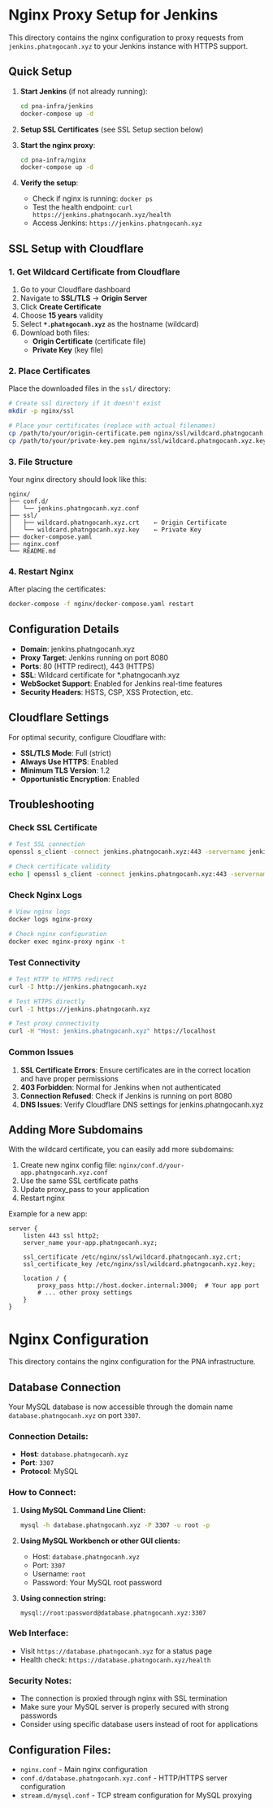 # Nginx Proxy Setup for Jenkins

This directory contains the nginx configuration to proxy requests from `jenkins.phatngocanh.xyz` to your Jenkins instance with HTTPS support.

## Quick Setup

1. **Start Jenkins** (if not already running):
   ```bash
   cd pna-infra/jenkins
   docker-compose up -d
   ```

2. **Setup SSL Certificates** (see SSL Setup section below)

3. **Start the nginx proxy**:
   ```bash
   cd pna-infra/nginx
   docker-compose up -d
   ```

4. **Verify the setup**:
   - Check if nginx is running: `docker ps`
   - Test the health endpoint: `curl https://jenkins.phatngocanh.xyz/health`
   - Access Jenkins: `https://jenkins.phatngocanh.xyz`

## SSL Setup with Cloudflare

### 1. Get Wildcard Certificate from Cloudflare

1. Go to your Cloudflare dashboard
2. Navigate to **SSL/TLS** → **Origin Server**
3. Click **Create Certificate**
4. Choose **15 years** validity
5. Select **`*.phatngocanh.xyz`** as the hostname (wildcard)
6. Download both files:
   - **Origin Certificate** (certificate file)
   - **Private Key** (key file)

### 2. Place Certificates

Place the downloaded files in the `ssl/` directory:

```bash
# Create ssl directory if it doesn't exist
mkdir -p nginx/ssl

# Place your certificates (replace with actual filenames)
cp /path/to/your/origin-certificate.pem nginx/ssl/wildcard.phatngocanh.xyz.crt
cp /path/to/your/private-key.pem nginx/ssl/wildcard.phatngocanh.xyz.key
```

### 3. File Structure

Your nginx directory should look like this:
```
nginx/
├── conf.d/
│   └── jenkins.phatngocanh.xyz.conf
├── ssl/
│   ├── wildcard.phatngocanh.xyz.crt    ← Origin Certificate
│   └── wildcard.phatngocanh.xyz.key    ← Private Key
├── docker-compose.yaml
├── nginx.conf
└── README.md
```

### 4. Restart Nginx

After placing the certificates:
```bash
docker-compose -f nginx/docker-compose.yaml restart
```

## Configuration Details

- **Domain**: jenkins.phatngocanh.xyz
- **Proxy Target**: Jenkins running on port 8080
- **Ports**: 80 (HTTP redirect), 443 (HTTPS)
- **SSL**: Wildcard certificate for *.phatngocanh.xyz
- **WebSocket Support**: Enabled for Jenkins real-time features
- **Security Headers**: HSTS, CSP, XSS Protection, etc.

## Cloudflare Settings

For optimal security, configure Cloudflare with:
- **SSL/TLS Mode**: Full (strict)
- **Always Use HTTPS**: Enabled
- **Minimum TLS Version**: 1.2
- **Opportunistic Encryption**: Enabled

## Troubleshooting

### Check SSL Certificate
```bash
# Test SSL connection
openssl s_client -connect jenkins.phatngocanh.xyz:443 -servername jenkins.phatngocanh.xyz

# Check certificate validity
echo | openssl s_client -connect jenkins.phatngocanh.xyz:443 -servername jenkins.phatngocanh.xyz 2>/dev/null | openssl x509 -noout -dates
```

### Check Nginx Logs
```bash
# View nginx logs
docker logs nginx-proxy

# Check nginx configuration
docker exec nginx-proxy nginx -t
```

### Test Connectivity
```bash
# Test HTTP to HTTPS redirect
curl -I http://jenkins.phatngocanh.xyz

# Test HTTPS directly
curl -I https://jenkins.phatngocanh.xyz

# Test proxy connectivity
curl -H "Host: jenkins.phatngocanh.xyz" https://localhost
```

### Common Issues

1. **SSL Certificate Errors**: Ensure certificates are in the correct location and have proper permissions
2. **403 Forbidden**: Normal for Jenkins when not authenticated
3. **Connection Refused**: Check if Jenkins is running on port 8080
4. **DNS Issues**: Verify Cloudflare DNS settings for jenkins.phatngocanh.xyz

## Adding More Subdomains

With the wildcard certificate, you can easily add more subdomains:

1. Create new nginx config file: `nginx/conf.d/your-app.phatngocanh.xyz.conf`
2. Use the same SSL certificate paths
3. Update proxy_pass to your application
4. Restart nginx

Example for a new app:
```nginx
server {
    listen 443 ssl http2;
    server_name your-app.phatngocanh.xyz;
    
    ssl_certificate /etc/nginx/ssl/wildcard.phatngocanh.xyz.crt;
    ssl_certificate_key /etc/nginx/ssl/wildcard.phatngocanh.xyz.key;
    
    location / {
        proxy_pass http://host.docker.internal:3000;  # Your app port
        # ... other proxy settings
    }
}
```

# Nginx Configuration

This directory contains the nginx configuration for the PNA infrastructure.

## Database Connection

Your MySQL database is now accessible through the domain name `database.phatngocanh.xyz` on port `3307`.

### Connection Details:
- **Host**: `database.phatngocanh.xyz`
- **Port**: `3307`
- **Protocol**: MySQL

### How to Connect:

1. **Using MySQL Command Line Client:**
   ```bash
   mysql -h database.phatngocanh.xyz -P 3307 -u root -p
   ```

2. **Using MySQL Workbench or other GUI clients:**
   - Host: `database.phatngocanh.xyz`
   - Port: `3307`
   - Username: `root`
   - Password: Your MySQL root password

3. **Using connection string:**
   ```
   mysql://root:password@database.phatngocanh.xyz:3307
   ```

### Web Interface:
- Visit `https://database.phatngocanh.xyz` for a status page
- Health check: `https://database.phatngocanh.xyz/health`

### Security Notes:
- The connection is proxied through nginx with SSL termination
- Make sure your MySQL server is properly secured with strong passwords
- Consider using specific database users instead of root for applications

## Configuration Files:
- `nginx.conf` - Main nginx configuration
- `conf.d/database.phatngocanh.xyz.conf` - HTTP/HTTPS server configuration
- `stream.d/mysql.conf` - TCP stream configuration for MySQL proxying 